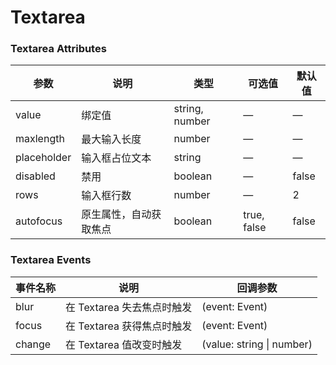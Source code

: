 Textarea
===

### Textarea Attributes
| 参数 | 说明 | 类型 | 可选值 | 默认值 |
| --- | --- | --- | --- | --- |
| value | 绑定值 | string, number | — | — |
| maxlength | 最大输入长度 | number | — | — |
| placeholder | 输入框占位文本 | string | — | — |
| disabled | 禁用 | boolean | — | false |
| rows | 输入框行数 | number | — | 2 |
| autofocus | 原生属性，自动获取焦点 | boolean | true, false | false |

### Textarea Events
| 事件名称 | 说明 | 回调参数 |
| --- | --- | --- |
| blur | 在 Textarea 失去焦点时触发 | (event: Event) |
| focus | 在 Textarea 获得焦点时触发 | (event: Event) |
| change | 在 Textarea 值改变时触发 | (value: string \| number) |
